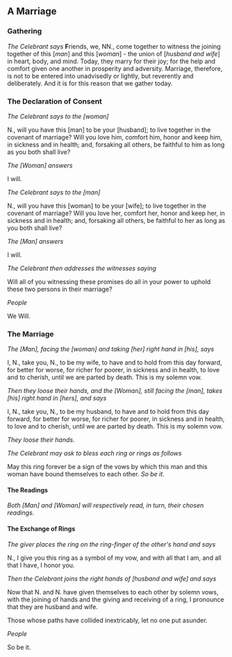 ## A Marriage

### Gathering

_The Celebrant says_ **F**riends, we, NN., come together to witness the joining together of this [_man_] and
this [_woman_] - the union of [_husband and wife_] in heart, body, and mind. Today, 
they marry for their joy; for the help and comfort given one another in 
prosperity and adversity. Marriage, therefore, is not to be entered into 
unadvisedly or lightly, but reverently and deliberately. And it is for this reason that we
gather today.

### The Declaration of Consent

_The Celebrant says to the [woman]_

N., will you have this [man] to be your [husband]; to live
together in the covenant of marriage? Will you love him,
comfort him, honor and keep him, in sickness and in health;
and, forsaking all others, be faithful to him as long as you
both shall live?

_The [Woman] answers_

I will.

_The Celebrant says to the [man]_

N., will you have this [woman] to be your [wife]; to live
together in the covenant of marriage? Will you love her,
comfort her, honor and keep her, in sickness and in health;
and, forsaking all others, be faithful to her as long as you
both shall live?

_The [Man] answers_

I will.

_The Celebrant then addresses the witnesses saying_

Will all of you witnessing these promises do all in your
power to uphold these two persons in their marriage?

_People_

We Will.

### The Marriage

_The [Man], facing the [woman] and taking [her] right hand in [his], says_

I, N., take you, N., to be my wife, to have and to hold from this day forward, for better for worse,
for richer for poorer, in sickness and in health, to love and to
cherish, until we are parted by death. This is my solemn vow.

_Then they loose their hands, and the [Woman], still facing the [man], takes
[his] right hand in [hers], and says_

I, N., take you, N., to be my husband,
to have and to hold from this day forward, for better for
worse, for richer for poorer, in sickness and in health, to love
and to cherish, until we are parted by death. This is my
solemn vow.

_They loose their hands._

_The Celebrant may ask to bless each ring or rings as follows_

May this ring forever be a sign of the vows by which
this man and this woman have bound themselves to each
other. _So be it_.

#### The Readings

_Both [Man] and [Woman] will respectively read, in turn, their chosen readings._

#### The Exchange of Rings

_The giver places the ring on the ring-finger of the other's hand and says_

N., I give you this ring as a symbol of my vow, and with all
that I am, and all that I have, I honor you.

_Then the Celebrant joins the right hands of [husband and wife] and says_

Now that N. and N. have given themselves to each other by
solemn vows, with the joining of hands and the giving and
receiving of a ring, I pronounce that they are husband
and wife.

Those whose paths have collided inextricably, let no one put asunder.

_People_	

So be it.



